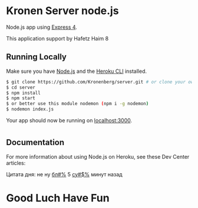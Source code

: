 # Kronen Server node.js

 Node.js app using [Express 4](http://expressjs.com/).

This application support by Hafetz Haim 8

## Running Locally

Make sure you have [Node.js](http://nodejs.org/) and the [Heroku CLI](https://cli.heroku.com/) installed.

```sh
$ git clone https://github.com/Kronenberg/server.git # or clone your own fork
$ cd server
$ npm install
$ npm start
$ or better use this module nodemon (npm i -g nodemon)
$ nodemon index.js
```

Your app should now be running on [localhost:3000](http://localhost:5000/).

#
## Documentation

For more information about using Node.js on Heroku, see these Dev Center articles:

 Цитата дня: не ну  [бл#$%](http://expressjs.com/) работало ж [бл#$%](http://expressjs.com/) 5 [су#$%](http://expressjs.com/) минут назад
# Good Luch Have Fun